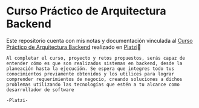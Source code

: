 # Curso Práctico de Arquitectura Backend

Este repositorio cuenta con mis notas y documentación vinculada al [Curso Práctico de Arquitectura Backend](https://platzi.com/cursos/practico-backend/) realizado en [Platzi](https://platzi.com/)💚

```
Al completar el curso, proyecto y retos propuestos, serás capaz de entender cómo es que son realizados sistemas en backend, desde la planeación hasta la ejecución. Se espera que integres todo tus conocimientos previamente obtenidos y los utilices para lograr comprender requerimientos de negocio, creando soluciones a dichos problemas utilizando las tecnologías que estén a tu alcance como desarrollador de software 

-Platzi-
```

